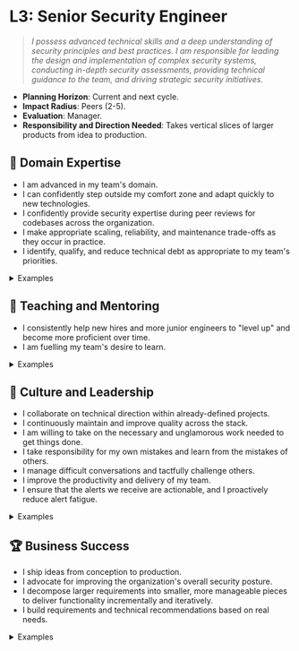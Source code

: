 # L3: Senior Security Engineer

> _I possess advanced technical skills and a deep understanding of security principles and best practices. I am responsible for leading the design and implementation of complex security systems, conducting in-depth security assessments, providing technical guidance to the team, and driving strategic security initiatives._

- **Planning Horizon**: Current and next cycle.
- **Impact Radius**: Peers (2-5).
- **Evaluation**: Manager.
- **Responsibility and Direction Needed**: Takes vertical slices of larger products from idea to production.

## 🦉 Domain Expertise

- I am advanced in my team's domain.
- I can confidently step outside my comfort zone and adapt quickly to new technologies.
- I confidently provide security expertise during peer reviews for codebases across the organization.
- I make appropriate scaling, reliability, and maintenance trade-offs as they occur in practice.
- I identify, qualify, and reduce technical debt as appropriate to my team's priorities.

<details>
<summary>Examples</summary>

- I set up or maintained an automated integration and delivery pipeline.
- I made pragmatic decisions to ship a product.
- I guided my team's choice of safety nets, making appropriate risk trade-offs to balance delivery and quality.
- People asked me for my opinion when making technical decisions because I had a proven track record of making wise choices.
- I reviewed a PR that fixes a vulnerability that was raised in Bugcrowd and ensured that it resolved the underlying problem.

</details>

## 🌱 Teaching and Mentoring

- I consistently help new hires and more junior engineers to "level up" and become more proficient over time.
- I am fuelling my team's desire to learn.

<details>
<summary>Examples</summary>

- I ran a knowledge-sharing session.
- I mentored a more junior engineer, and they went on to achieve something they couldn't have before.
- I shared useful videos/blogs/papers that led to some action.
- I used code reviews as an opportunity to teach and showed others alternate, cleaner ways to implement functionality in an ego-less manner.

</details>

## 🧭 Culture and Leadership

- I collaborate on technical direction within already-defined projects.
- I continuously maintain and improve quality across the stack.
- I am willing to take on the necessary and unglamorous work needed to get things done.
- I take responsibility for my own mistakes and learn from the mistakes of others.
- I manage difficult conversations and tactfully challenge others.
- I improve the productivity and delivery of my team.
- I ensure that the alerts we receive are actionable, and I proactively reduce alert fatigue.

<details>
<summary>Examples</summary>

- I performed regular interviews for engineering candidates and provided detailed and useful feedback.
- I took on a significant share of unplanned work and other "housekeeping" tasks.
- I spotted a contentious issue that could have gone badly and helped everyone make a decision that resolved the situation.
- I recognized a problem early and fixed it.
- I wrote a clear and concise proposal that persuaded the team to act on my idea.

</details>

## 🏆 Business Success

- I ship ideas from conception to production.
- I advocate for improving the organization's overall security posture.
- I decompose larger requirements into smaller, more manageable pieces to deliver functionality incrementally and iteratively.
- I build requirements and technical recommendations based on real needs.

<details>
<summary>Examples</summary>

- I led a shaped pitch or RFC from idea to production.
- I helped define an Engineering RFC so that it meets security requirements.
- I helped unblock the delivery pipeline to ensure we could verify the expected behavior of the changes we made to production.
- I analyzed telemetry to make technical and scope decisions.

</details>
